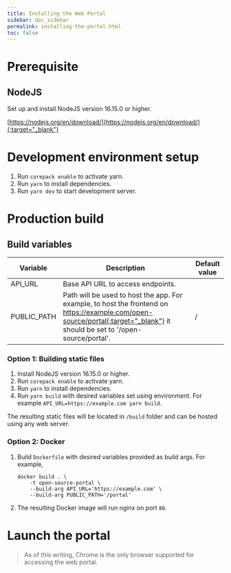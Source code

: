 ```yaml
---
title: Installing the Web Portal
sidebar: doc_sidebar
permalink: installing-the-portal.html
toc: false
---
```


# Prerequisite

## NodeJS

Set up and install NodeJS version 16.15.0 or higher.

[https://nodejs.org/en/download/](https://nodejs.org/en/download/){:target="_blank"}

# Development environment setup

1. Run `corepack enable` to activate yarn.
2. Run `yarn` to install dependencies.
3. Run `yarn dev` to start development server.

# Production build

## Build variables

| Variable    | Description                                                  | Default value |
| ----------- | ------------------------------------------------------------ | ------------- |
| API_URL     | Base API URL to access endpoints.                            |               |
| PUBLIC_PATH | Path will be used to host the app. For example, to host the frontend on https://example.com/open-source/portal{:target="_blank"} it should be set to '/open-source/portal'. | /             |

### Option 1: Building static files

1. Install NodeJS version 16.15.0 or higher.
2. Run `corepack enable` to activate yarn.
3. Run `yarn` to install dependencies.
4. Run `yarn build` with desired variables set using environment. For example `API_URL=https://example.com yarn build`.

The resulting static files will be located in `/build` folder and can be hosted using any web server.

### Option 2: Docker

1. Build `Dockerfile` with desired variables provided as build args. For example,
    ```
    docker build . \
        -t open-source-portal \
        --build-arg API_URL='https://example.com' \
        --build-arg PUBLIC_PATH='/portal'
    ```
2. The resulting Docker image will run nginx on port `80`.

# Launch the portal
> As of this writing, Chrome is the only browser supported for accessing the web portal.